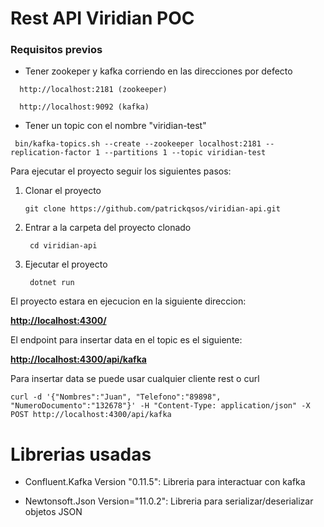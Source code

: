 # Rest API Viridian POC

### Requisitos previos
- Tener zookeper y kafka corriendo en las direcciones por defecto

`  http://localhost:2181 (zookeeper)`

`  http://localhost:9092 (kafka)`

- Tener un topic con el nombre "viridian-test"

` bin/kafka-topics.sh --create --zookeeper localhost:2181 --replication-factor 1 --partitions 1 --topic viridian-test`

Para ejecutar el proyecto seguir los siguientes pasos:

1. Clonar el proyecto 

	`git clone https://github.com/patrickqsos/viridian-api.git`
2. Entrar a la carpeta del proyecto clonado

	` cd viridian-api`
3. Ejecutar el  proyecto

	` dotnet run`

El proyecto estara en ejecucion en la siguiente direccion:

**[http://localhost:4300/](http://localhost:4300/ "http://localhost:4300/")**

El endpoint para insertar data en el topic es el siguiente:

**[http://localhost:4300/api/kafka](http://localhost:4300/api/kafka "http://localhost:4300/api/kafka")**

Para insertar data se puede usar cualquier cliente rest o curl

`curl -d '{"Nombres":"Juan", "Telefono":"89898", "NumeroDocumento":"132678"}' -H "Content-Type: application/json" -X POST http://localhost:4300/api/kafka
`


# Librerias usadas

- Confluent.Kafka Version "0.11.5": Libreria para interactuar con kafka

- Newtonsoft.Json Version="11.0.2": Libreria para serializar/deserializar objetos JSON